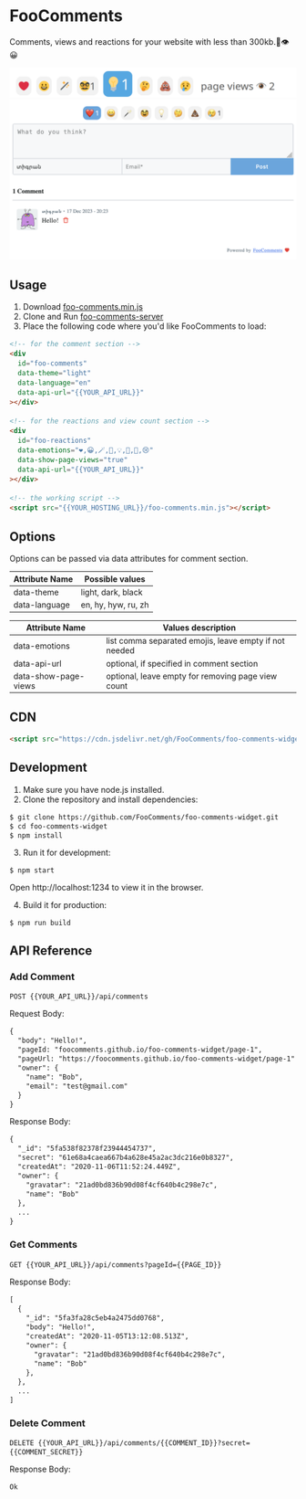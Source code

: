 # FooComments

Comments, views and reactions for your website with less than 300kb.💬👁️😀

![screenshot reactions and views](/images/reactions-views-screenshot.png)
![screenshot comments](/images/light.png)

## Usage

1. Download [foo-comments.min.js](/docs/foo-comments.min.js?raw=true)
2. Clone and Run [foo-comments-server](https://github.com/tigransimonyan/foo-comments-server)
3. Place the following code where you'd like FooComments to load:

```html
<!-- for the comment section -->
<div
  id="foo-comments"
  data-theme="light"
  data-language="en"
  data-api-url="{{YOUR_API_URL}}"
></div>

<!-- for the reactions and view count section -->
<div
  id="foo-reactions"
  data-emotions="❤️,😀,🪄,🥸,💡,🤔,💩,😢"
  data-show-page-views="true"
  data-api-url="{{YOUR_API_URL}}" 
></div>

<!-- the working script -->
<script src="{{YOUR_HOSTING_URL}}/foo-comments.min.js"></script>
```

## Options

Options can be passed via data attributes for comment section.

| Attribute Name | Possible values     |
| -------------- | ------------------- |
| data-theme     | light, dark, black  |
| data-language  | en, hy, hyw, ru, zh |


| Attribute Name               | Values description                                     |
| ---------------------------- | ------------------------------------------------------ |
| data-emotions                | list comma separated emojis, leave empty if not needed |
| data-api-url                 | optional, if specified in comment section              |
| data-show-page-views         | optional, leave empty for removing page view count     |


## CDN

```html
<script src="https://cdn.jsdelivr.net/gh/FooComments/foo-comments-widget@1.0.4/docs/foo-comments.min.js"></script>
```

## Development

1. Make sure you have node.js installed.
2. Clone the repository and install dependencies:

```
$ git clone https://github.com/FooComments/foo-comments-widget.git
$ cd foo-comments-widget
$ npm install
```

3. Run it for development:

```
$ npm start
```

Open http://localhost:1234 to view it in the browser.

4. Build it for production:

```
$ npm run build
```

## API Reference

### Add Comment

```
POST {{YOUR_API_URL}}/api/comments
```

Request Body:

```
{
  "body": "Hello!",
  "pageId: "foocomments.github.io/foo-comments-widget/page-1",
  "pageUrl: "https://foocomments.github.io/foo-comments-widget/page-1"
  "owner": {
    "name": "Bob",
    "email": "test@gmail.com"
  }
}
```

Response Body:

```
{
  "_id": "5fa538f82378f23944454737",
  "secret": "61e68a4caea667b4a628e45a2ac3dc216e0b8327",
  "createdAt": "2020-11-06T11:52:24.449Z",
  "owner": {
    "gravatar": "21ad0bd836b90d08f4cf640b4c298e7c",
    "name": "Bob"
  },
  ...
}
```

### Get Comments

```
GET {{YOUR_API_URL}}/api/comments?pageId={{PAGE_ID}}
```

Response Body:

```
[
  {
    "_id": "5fa3fa28c5eb4a2475dd0768",
    "body": "Hello!",
    "createdAt": "2020-11-05T13:12:08.513Z",
    "owner": {
      "gravatar": "21ad0bd836b90d08f4cf640b4c298e7c",
      "name": "Bob"
    },
  },
  ...
]
```

### Delete Comment

```
DELETE {{YOUR_API_URL}}/api/comments/{{COMMENT_ID}}?secret={{COMMENT_SECRET}}
```

Response Body:

```
Ok
```
